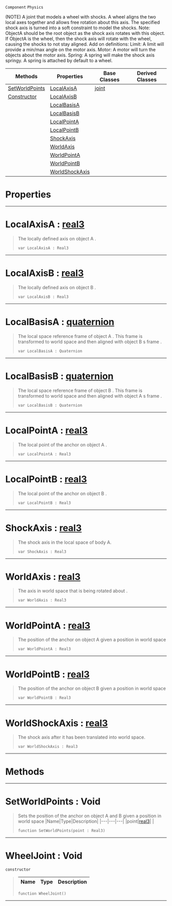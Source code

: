  `Component` `Physics`



(NOTE) A joint that models a wheel with shocks. A wheel aligns the two local axes together and allows free rotation about this axis. The specified shock axis is turned into a soft constraint to model the shocks. Note: ObjectA should be the root object as the shock axis rotates with this object. If ObjectA is the wheel, then the shock axis will rotate with the wheel, causing the shocks to not stay aligned. Add on definitions: Limit: A limit will provide a min/max angle on the motor axis. Motor: A motor will turn the objects about the motor axis. Spring: A spring will make the shock axis springy. A spring is attached by default to a wheel.

|Methods|Properties|Base Classes|Derived Classes|
|---|---|---|---|
|[ SetWorldPoints](wheeljoint.md#setworldpoints-void)|[ LocalAxisA](wheeljoint.md#localaxisa-zilch-engine-d)|[joint](joint.md)| |
|[ Constructor](wheeljoint.md#wheeljoint-void)|[ LocalAxisB](wheeljoint.md#localaxisb-zilch-engine-d)| | |
| |[ LocalBasisA](wheeljoint.md#localbasisa-zilch-engine)| | |
| |[ LocalBasisB](wheeljoint.md#localbasisb-zilch-engine)| | |
| |[ LocalPointA](wheeljoint.md#localpointa-zilch-engine)| | |
| |[ LocalPointB](wheeljoint.md#localpointb-zilch-engine)| | |
| |[ ShockAxis](wheeljoint.md#shockaxis-zilch-engine-do)| | |
| |[ WorldAxis](wheeljoint.md#worldaxis-zilch-engine-do)| | |
| |[ WorldPointA](wheeljoint.md#worldpointa-zilch-engine)| | |
| |[ WorldPointB](wheeljoint.md#worldpointb-zilch-engine)| | |
| |[ WorldShockAxis](wheeljoint.md#worldshockaxis-zilch-engi)| | |


 #  Properties


---  
 #  LocalAxisA : [real3](../nada_base_types/real3.md)

> The locally defined axis on object A . 
> ``` lang=cpp, name=Nada
> var LocalAxisA : Real3


---  
 #  LocalAxisB : [real3](../nada_base_types/real3.md)

> The locally defined axis on object B . 
> ``` lang=cpp, name=Nada
> var LocalAxisB : Real3


---  
 #  LocalBasisA : [quaternion](../nada_base_types/quaternion.md)

> The local space reference frame of object A . This frame is transformed to world space and then aligned with object B s frame . 
> ``` lang=cpp, name=Nada
> var LocalBasisA : Quaternion


---  
 #  LocalBasisB : [quaternion](../nada_base_types/quaternion.md)

> The local space reference frame of object B . This frame is transformed to world space and then aligned with object A s frame . 
> ``` lang=cpp, name=Nada
> var LocalBasisB : Quaternion


---  
 #  LocalPointA : [real3](../nada_base_types/real3.md)

> The local point of the anchor on object A . 
> ``` lang=cpp, name=Nada
> var LocalPointA : Real3


---  
 #  LocalPointB : [real3](../nada_base_types/real3.md)

> The local point of the anchor on object B . 
> ``` lang=cpp, name=Nada
> var LocalPointB : Real3


---  
 #  ShockAxis : [real3](../nada_base_types/real3.md)

> The shock axis in the local space of body A.
> ``` lang=cpp, name=Nada
> var ShockAxis : Real3


---  
 #  WorldAxis : [real3](../nada_base_types/real3.md)

> The axis in world space that is being rotated about . 
> ``` lang=cpp, name=Nada
> var WorldAxis : Real3


---  
 #  WorldPointA : [real3](../nada_base_types/real3.md)

> The position of the anchor on object A given a position in world space 
> ``` lang=cpp, name=Nada
> var WorldPointA : Real3


---  
 #  WorldPointB : [real3](../nada_base_types/real3.md)

> The position of the anchor on object B given a position in world space 
> ``` lang=cpp, name=Nada
> var WorldPointB : Real3


---  
 #  WorldShockAxis : [real3](../nada_base_types/real3.md)

> The shock axis after it has been translated into world space.
> ``` lang=cpp, name=Nada
> var WorldShockAxis : Real3


---  
 #  Methods


---  
 #  SetWorldPoints : Void

> Sets the position of the anchor on object A and B given a position in world space 
> |Name|Type|Description|
> |---|---|---|
> |point|[real3](../nada_base_types/real3.md)| |
> ``` lang=cpp, name=Nada
> function SetWorldPoints(point : Real3)
> ``` 


---  
 #  WheelJoint : Void

 `constructor`

> 
> |Name|Type|Description|
> |---|---|---|
> ``` lang=cpp, name=Nada
> function WheelJoint()
> ``` 


---  
 

 